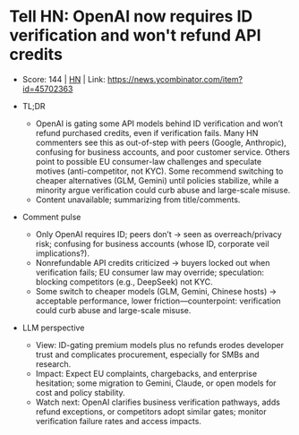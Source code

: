 # Tell HN: OpenAI now requires ID verification and won't refund API credits

- Score: 144 | [HN](https://news.ycombinator.com/item?id=45702363) | Link: https://news.ycombinator.com/item?id=45702363

- TL;DR
    - OpenAI is gating some API models behind ID verification and won’t refund purchased credits, even if verification fails. Many HN commenters see this as out-of-step with peers (Google, Anthropic), confusing for business accounts, and poor customer service. Others point to possible EU consumer-law challenges and speculate motives (anti-competitor, not KYC). Some recommend switching to cheaper alternatives (GLM, Gemini) until policies stabilize, while a minority argue verification could curb abuse and large-scale misuse.
    - Content unavailable; summarizing from title/comments.

- Comment pulse
    - Only OpenAI requires ID; peers don’t → seen as overreach/privacy risk; confusing for business accounts (whose ID, corporate veil implications?).
    - Nonrefundable API credits criticized → buyers locked out when verification fails; EU consumer law may override; speculation: blocking competitors (e.g., DeepSeek) not KYC.
    - Some switch to cheaper models (GLM, Gemini, Chinese hosts) → acceptable performance, lower friction—counterpoint: verification could curb abuse and large-scale misuse.

- LLM perspective
    - View: ID-gating premium models plus no refunds erodes developer trust and complicates procurement, especially for SMBs and research.
    - Impact: Expect EU complaints, chargebacks, and enterprise hesitation; some migration to Gemini, Claude, or open models for cost and policy stability.
    - Watch next: OpenAI clarifies business verification pathways, adds refund exceptions, or competitors adopt similar gates; monitor verification failure rates and access impacts.
